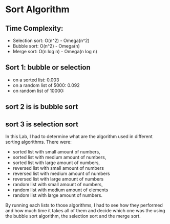 # Sort Algorithm


## Time Complexity:

  - Selection sort: O(n^2) - Omega(n^2)
  - Bubble sort: O(n^2) - Omega(n)
  - Merge sort: O(n log n) - Omega(n log n)


## Sort 1: bubble or selection
  
  - on a sorted list: 0.003
  - on a random list of 5000: 0.092
  - on random list of 10000:

## sort 2 is is bubble sort
## sort 3 is selection sort


In this Lab, I had to determine what are the algorithm used in different sorting algorithms. 
There were:
- sorted list with small amount of numbers, 
- sorted list with medium amount of numbers, 
- sorted list with large amount of numbers,
- reversed list with small amount of numbers
- reversed list with medium amount of numbers
- reversed list with large amount of numbers
- random list with small amount of numbers,
- random list with medium amount of elements
- random list with large amount of numbers.

By running each lists to those algorithms, I had to see how they performed and how much time it takes all of them and decide which one was the using the bubble sort algorithm, the selection sort and the merge sort.
